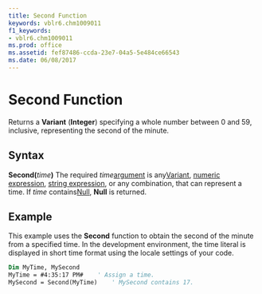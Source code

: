 ```yaml
---
title: Second Function
keywords: vblr6.chm1009011
f1_keywords:
- vblr6.chm1009011
ms.prod: office
ms.assetid: fef87486-ccda-23e7-04a5-5e484ce66543
ms.date: 06/08/2017
---
```



# Second Function



Returns a  **Variant** (**Integer**) specifying a whole number between 0 and 59, inclusive, representing the second of the minute.

## Syntax

**Second(**_time_**)**
The required  _time_[argument](../../Glossary/vbe-glossary.md) is any[Variant](../../Glossary/vbe-glossary.md), [numeric expression](../../Glossary/vbe-glossary.md), [string expression](../../Glossary/vbe-glossary.md), or any combination, that can represent a time. If  _time_ contains[Null](../../Glossary/vbe-glossary.md),  **Null** is returned.

## Example

This example uses the  **Second** function to obtain the second of the minute from a specified time. In the development environment, the time literal is displayed in short time format using the locale settings of your code.


```vb
Dim MyTime, MySecond
MyTime = #4:35:17 PM#    ' Assign a time.
MySecond = Second(MyTime)    ' MySecond contains 17.


```


